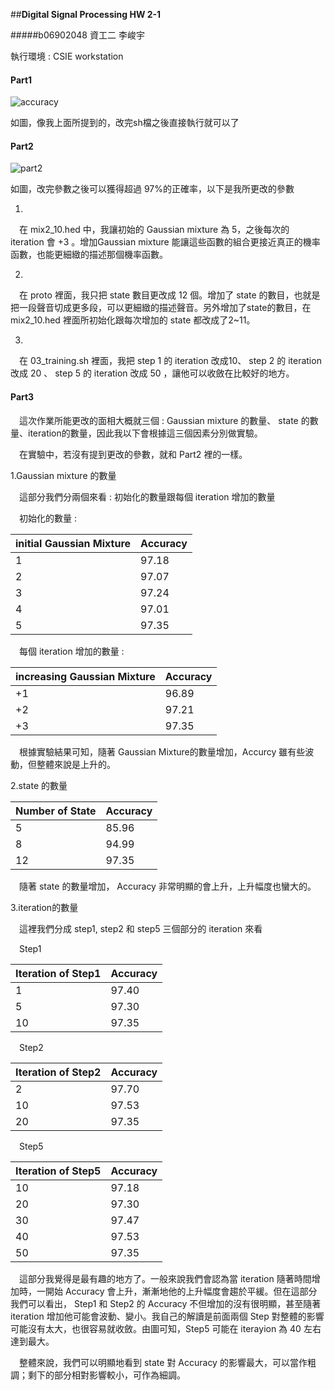 ##**Digital Signal Processing HW 2-1**

#####b06902048 資工二 李峻宇

執行環境 : CSIE workstation

#### Part1

![accuracy](/Users/lijunyu/NTU/107-2/DSP/hw2/accuracy.png)

如圖，像我上面所提到的，改完sh檔之後直接執行就可以了

#### Part2

![part2](/Users/lijunyu/NTU/107-2/DSP/hw2/part2.png)

如圖，改完參數之後可以獲得超過 97%的正確率，以下是我所更改的參數

1.

&emsp;在 mix2_10.hed 中，我讓初始的 Gaussian mixture 為 5，之後每次的 iteration 會 +3 。增加Gaussian mixture 能讓這些函數的組合更接近真正的機率函數，也能更細緻的描述那個機率函數。

2.

&emsp;在 proto 裡面，我只把 state 數目更改成 12 個。增加了 state 的數目，也就是把一段聲音切成更多段，可以更細緻的描述聲音。另外增加了state的數目，在 mix2_10.hed 裡面所初始化跟每次增加的 state 都改成了2~11。

3.

&emsp;在 03_training.sh 裡面，我把 step 1 的 iteration 改成10、 step 2 的 iteration 改成 20 、 step 5 的 iteration 改成 50 ，讓他可以收斂在比較好的地方。

#### Part3

&emsp;這次作業所能更改的面相大概就三個 : Gaussian mixture 的數量、 state 的數量、iteration的數量，因此我以下會根據這三個因素分別做實驗。

&emsp;在實驗中，若沒有提到更改的參數，就和 Part2 裡的一樣。

1.Gaussian mixture 的數量

&emsp;這部分我們分兩個來看 : 初始化的數量跟每個 iteration 增加的數量

&emsp;初始化的數量 : 

| initial Gaussian Mixture | Accuracy |
| :----------------------- | -------- |
| 1                        | 97.18    |
| 2                        | 97.07    |
| 3                        | 97.24    |
| 4                        | 97.01    |
| 5                        | 97.35    |

&emsp;每個 iteration 增加的數量 : 

| increasing Gaussian Mixture | Accuracy |
| --------------------------- | -------- |
| +1                          | 96.89    |
| +2                          | 97.21    |
| +3                          | 97.35    |

&emsp;根據實驗結果可知，隨著 Gaussian Mixture的數量增加，Accurcy 雖有些波動，但整體來說是上升的。

2.state 的數量

| Number of State | Accuracy |
| --------------- | -------- |
| 5               | 85.96    |
| 8               | 94.99    |
| 12              | 97.35    |

&emsp;隨著 state 的數量增加， Accuracy 非常明顯的會上升，上升幅度也蠻大的。

3.iteration的數量

&emsp;這裡我們分成 step1, step2 和 step5 三個部分的 iteration 來看

&emsp;Step1

| Iteration of Step1 | Accuracy |
| ------------------ | -------- |
| 1                  | 97.40    |
| 5                  | 97.30    |
| 10                 | 97.35    |

&emsp;Step2

| Iteration of Step2 | Accuracy |
| ------------------ | -------- |
| 2                  | 97.70    |
| 10                 | 97.53    |
| 20                 | 97.35    |

&emsp;Step5

| Iteration of Step5 | Accuracy |
| ------------------ | -------- |
| 10                 | 97.18    |
| 20                 | 97.30    |
| 30                 | 97.47    |
| 40                 | 97.53    |
| 50                 | 97.35    |

&emsp;這部分我覺得是最有趣的地方了。一般來說我們會認為當 iteration 隨著時間增加時，一開始 Accuracy 會上升，漸漸地他的上升幅度會趨於平緩。但在這部分我們可以看出， Step1 和 Step2 的 Accuracy 不但增加的沒有很明顯，甚至隨著 iteration 增加他可能會波動、變小。我自己的解讀是前面兩個 Step 對整體的影響可能沒有太大，也很容易就收斂。由圖可知，Step5 可能在 iterayion 為 40 左右達到最大。

&emsp;整體來說，我們可以明顯地看到 state 對 Accuracy 的影響最大，可以當作粗調；剩下的部分相對影響較小，可作為細調。 